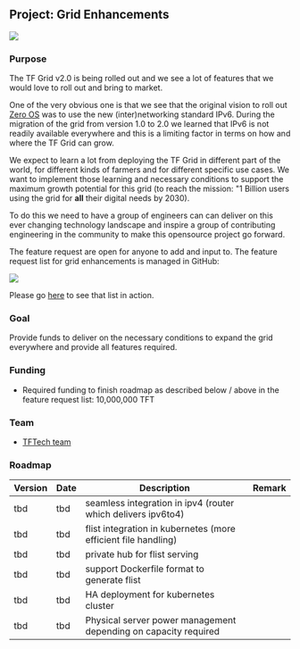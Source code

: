 ## Project: Grid Enhancements

![](cap2layer.png)

### Purpose

The TF Grid v2.0 is being rolled out and we see a lot of features that we would love to roll out and bring to market.  

One of the very obvious one is that we see that the original vision to roll out [Zero OS](https://github.com/threefoldtech/zos) was to use the new (inter)networking standard IPv6.  During the migration of the grid from version 1.0 to 2.0 we learned that IPv6 is not readily available everywhere and this is a limiting factor in terms on how and where the TF Grid can grow.

We expect to learn a lot from deploying the TF Grid in different part of the world, for different kinds of farmers and for different specific use cases.  We want to implement those learning and necessary conditions to support the maximum growth potential for this grid (to reach the mission: "1 Billion users using the grid for **all** their digital needs by 2030).

To do this we need to have a group of engineers can can deliver on this ever changing technology landscape and inspire a group of contributing engineering in the community to make this opensource project go forward.

The feature request are open for anyone to add and input to. The feature request list for grid enhancements is managed in GitHub:

![](github_feature_requests.png)

Please go [here](https://github.com/threefoldtech/home/issues?q=is%3Aopen+is%3Aissue+label%3Atype_feature) to see that list in action.

### Goal

Provide funds to deliver on the necessary conditions to expand the grid everywhere and provide all features required.

### Funding

- Required funding to finish roadmap as described below / above in the feature request list: 10,000,000 TFT

### Team

- [TFTech team](https://threefold.tech/)

### Roadmap

| Version         | Date   | Description | Remark |
|:-------------|--------|-------------|-----------------|
| tbd |  tbd | seamless integration in ipv4 (router which delivers ipv6to4) |  |
| tbd |  tbd | flist integration in kubernetes (more efficient file handling) |  |
| tbd |  tbd | private hub for flist serving |  |
| tbd |  tbd | support Dockerfile format to generate flist |  |
| tbd |  tbd | HA deployment for kubernetes cluster |  |
| tbd |  tbd | Physical server power management depending on capacity required |  |